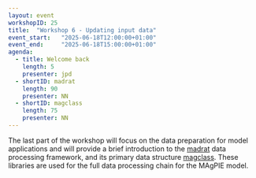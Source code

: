 ```yaml
---
layout: event
workshopID: 25
title:  "Workshop 6 - Updating input data"
event_start:   "2025-06-18T12:00:00+01:00"
event_end:     "2025-06-18T15:00:00+01:00"
agenda:
  - title: Welcome back
    length: 5
    presenter: jpd 
  - shortID: madrat
    length: 90 
    presenter: NN
  - shortID: magclass 
    length: 75 
    presenter: NN
---
```


The last part of the workshop will focus on the data preparation for model applications and will provide a brief introduction to the [madrat] data processing framework, and its primary data structure [magclass]. These libraries are used for the full data processing chain for the MAgPIE model.

[madrat]:https://github.com/pik-piam/madrat
[magclass]:https://github.com/pik-piam/magclass
